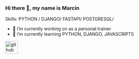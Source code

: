 ### Hi there 👋, my name is Marcin



Skills: PYTHON / DJANGO/ FASTAPI/ POSTGRESQL/ 

- 🔭 I’m currently working on as a personal trainer 
- 🌱 I’m currently learning PYTHON, DJANGO, JAVASCRIPTS 


[<img src='https://cdn.jsdelivr.net/npm/simple-icons@3.0.1/icons/github.svg' alt='github' height='40'>](https://github.com/marcinWojtczak)  


